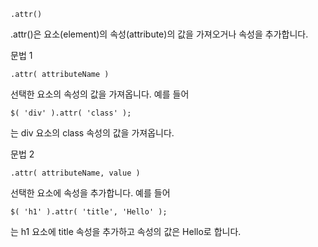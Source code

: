 ```
.attr()
```

.attr()은 요소(element)의 속성(attribute)의 값을 가져오거나 속성을 추가합니다.

문법 1
```
.attr( attributeName )
```
선택한 요소의 속성의 값을 가져옵니다. 예를 들어
```
$( 'div' ).attr( 'class' );
```
는 div 요소의 class 속성의 값을 가져옵니다.

문법 2
```
.attr( attributeName, value )
```
선택한 요소에 속성을 추가합니다. 예를 들어
```
$( 'h1' ).attr( 'title', 'Hello' );
```
는 h1 요소에 title 속성을 추가하고 속성의 값은 Hello로 합니다.
